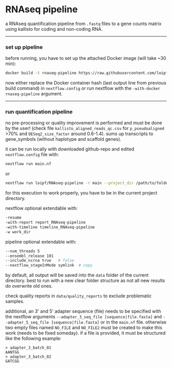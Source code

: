 # RNAseq pipeline

a RNAseq quantification pipeline from `.fastq` files to a gene counts matrix using kallisto for coding and non-coding RNA.


---
### set up pipeline


before running, you have to set up the attached Docker image (will take ~30 min):
```sh
docker build -t rnaseq-pipeline https://raw.githubusercontent.com/loipf/RNAseq-pipeline/master/docker/Dockerfile
```

now either replace the Docker container hash (last output line from previous build command) in `nextflow.config` or run nextflow with the `-with-docker rnaseq-pipeline` argument.


---
### run quantification pipeline

no pre-processing or quality improvement is performed and must be done by the user! (check file `kallisto_aligned_reads_qc.csv` for `p_pseudoaligned` >70% and `DESeq2_size_factor` around 0.6-1.4). sums up transcripts to gene_symbols (without haplotype and scaffold genes).

it can be run locally with downloaded github-repo and edited `nextflow.config` file with:
```sh
nextflow run main.nf
```

or

```sh
nextflow run loipf/RNAseq-pipeline -r main --project_dir /path/to/folder --reads_dir /path/to/samples --ensembl_release 101 --num_threads 10 -with-docker rnsaseq-pipeline
```
for this execution to work properly, you have to be in the current project directory.


nextflow optional extendable with:
```sh
-resume
-with-report report_RNAseq-pipeline
-with-timeline timeline_RNAseq-pipeline
-w work_dir
```

pipeline optional extendable with:
```sh
--num_threads 5
--ensembl_release 101
--include_ncrna true   # false
--nextflow_stageInMode symlink  # copy
```

 

by default, all output will be saved into the `data` folder of the current directory.
best to run with a new clear folder structure as not all new results do overwrite old ones.

check quality reports in `data/quality_reports` to exclude problematic samples.


additional, an 3' and 5' adapter sequence (file) needs to be specified with the nextflow arguments `--adapter_3_seq_file [sequence|file.fasta]` and `--adapter_5_seq_file [sequence|file.fasta]` or in the `main.nf` file. otherwise two empty files named `NO_FILE` and `NO_FILE2` must be created to make this work (needs to be fixed someday). if a file is provided, it must be structured like the following example:
```
> adapter_3_batch_01
AANTGG
> adapter_3_batch_02
GATCGG
```





